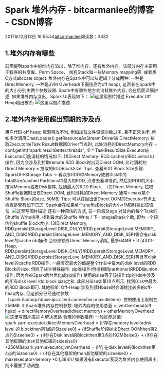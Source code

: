 
# Spark 堆外内存 - bitcarmanlee的博客 - CSDN博客


2017年12月13日 16:55:44[bitcarmanlee](https://me.csdn.net/bitcarmanlee)阅读数：3432



## 1.堆外内存有哪些
前面提到spark中的堆内存溢出，除了堆内存，还有堆外内存。该部分内存主要用于程序的共享库、Perm Space、 线程Stack和一些Memory mapping等, 或者类C方式allocate object.
堆外内存在Spark中可以从逻辑上分成两种: 一种是DirectMemory, 一种是JVM Overhead(下面统称为off heap), 这两者在Spark中的大小分别由两个参数设置.
Spark中有哪些地方会消耗堆外内存, 会在后面详细讲述.
如果堆外内存溢出，Spark UI表现如下：
![这里写图片描述](https://img-blog.csdn.net/20171213164807044?watermark/2/text/aHR0cDovL2Jsb2cuY3Nkbi5uZXQvYml0Y2FybWFubGVl/font/5a6L5L2T/fontsize/400/fill/I0JBQkFCMA==/dissolve/70/gravity/SouthEast)
Executor Off Heap超出被杀:
![这里写图片描述](https://img-blog.csdn.net/20171213164840588?watermark/2/text/aHR0cDovL2Jsb2cuY3Nkbi5uZXQvYml0Y2FybWFubGVl/font/5a6L5L2T/fontsize/400/fill/I0JBQkFCMA==/dissolve/70/gravity/SouthEast)
## 2.堆外内存使用超出预期的涉及点
用户代码
off heap: 资源释放不当, 例如加载文件资源次数过多, 且不正常关闭, 例如多次调用ClassLoader().getResourceAsStream
Driver端
DirectMemory: 拉取Executor端Task Result数据回Driver节点时, 此处消耗的DirectMemory内存 = conf.getInt(“spark.resultGetter.threads”, 4) * TaskResultSize
Executor端
Executor可能消耗的情况如下:
(1)Direct Memory: RDD.cache()/RDD.persist()操作,
因为会涉及到拉取remote RDD Block时出现Direct OOM, 此时消耗的Direct Memory = 拉取的RDDBlockSize.
Tips: 查看RDD Block Size步骤: SparkUI->Storage Tabs -> 看众多RDD中Memory或者Disk中的totalSize/cached Partitions中最大的RDD, 点进去看详情页, 然后对RDD的大小 按照Memory或者Disk排序, 找到最大的RDD Block….
(2)Direct Memory, 拉取Shuffle数据时出现Direct OOM,
此时消耗的Direct Memory 通常= max(某个Shuffle Block的size, 50MB)
Tips: 可以在抛出该Direct OOM的Executor节点上检查是否有如下日志: Spark会在如果单个shuffleBlock的大小>1MB时输出该语句.
![这里写图片描述](https://img-blog.csdn.net/20171213165016762?watermark/2/text/aHR0cDovL2Jsb2cuY3Nkbi5uZXQvYml0Y2FybWFubGVl/font/5a6L5L2T/fontsize/400/fill/I0JBQkFCMA==/dissolve/70/gravity/SouthEast)
还有一种预估的方式, 前一阶段Stage 对其内的每个Task的Shuffle Write排序, 找到最大的Shuffle Write / 下一stage的task个数, 即为一个预估的shuffle Block大小.
(3)Direct Memory, RDD.persist(StorageLevel.DISK_ONLY)/RDD.persit(StorageLevel.MEMORY_AND_DISK)/RDD.persist(StorageLevel.MEMORY_AND_DISK_SER)等含有disk level的cache rdd操作.会带来额外Direct Memory消耗, 最多64MB * 3
(4)Off-Heap, RDD.persist(StorageLevel.DISK_ONLY)/RDD.persit(StorageLevel.MEMORY_AND_DISK)/RDD.persist(StorageLevel.MEMORY_AND_DISK_SER)等含有disk level的cache RDD操作.
一般情况最大的值是整个作业中最大的disk level的RDD Block的size. 但除了些许特殊操作: zip类操作(包括相同partitoner的RDD做union操作, 因为会被Spark后台优化成zip操作) 使用的size等于该操作zip的rdd中涉及的所有disk level rdd block size之和.
此部分Size如第(1)点所示, 找到Disk中最大的RDD Block即可.
其他框架:
Off-Heap 涉及到读Hbase时会消耗比较多的off-heap内存, 但这部分已经通过参数（spark.hadoop.hbase.ipc.client.connection.maxidletime）控制使用上限制在256MB.
3.Spark堆外内存控制参数:
堆外内存的使用总量 = jvmOverhead(off heap) + directMemoryOverhead(direct memory) + otherMemoryOverhead
![这里写图片描述](https://img-blog.csdn.net/20171213165329701?watermark/2/text/aHR0cDovL2Jsb2cuY3Nkbi5uZXQvYml0Y2FybWFubGVl/font/5a6L5L2T/fontsize/400/fill/I0JBQkFCMA==/dissolve/70/gravity/SouthEast)
4.解决思路
合理的参数推荐:
一般推荐总值:
spark.yarn.executor.directMemoryOverhead = 
{if存在memory levelordisk level 的 blockthen第1点的Sizeelse0} +
{ifShuffle阶段抛出Direct OOMthen第2点的Sizeelse0} +
｛if存在Disk level的Blockthen第3点的192MBelse0｝ +
{if存在其他框架的then其他框架的sizeelse0} +256MBspark.yarn.executor.jvmOverhead = 
{if存在disk level的Blockthen第4点的Sizeelse0} + 
{if存在其他框架的then其他框架的sizeelse0} +
max(executor-memory *0.1,384)// 如果没有Executor表现为堆外内存使用超出, 则不需要手动调整.

